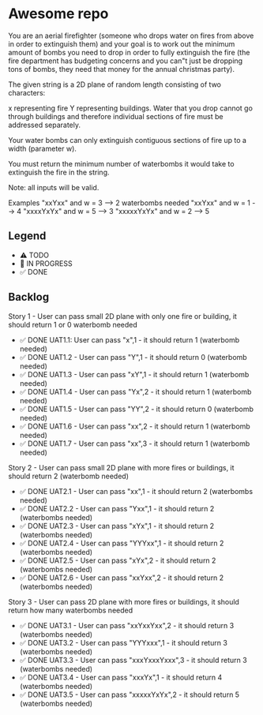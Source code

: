 # Awesome repo

You are an aerial firefighter (someone who drops water on fires from above in order to extinguish them) and your goal is to work out the minimum amount of bombs you need to drop in order to fully extinguish the fire (the fire department has budgeting concerns and you can"t just be dropping tons of bombs, they need that money for the annual christmas party).

The given string is a 2D plane of random length consisting of two characters:

x representing fire
Y representing buildings.
Water that you drop cannot go through buildings and therefore individual sections of fire must be addressed separately.

Your water bombs can only extinguish contiguous sections of fire up to a width (parameter w).

You must return the minimum number of waterbombs it would take to extinguish the fire in the string.

Note: all inputs will be valid.

Examples
"xxYxx" and w = 3      -->  2 waterbombs needed
"xxYxx" and w = 1      -->  4
"xxxxYxYx" and w = 5   -->  3
"xxxxxYxYx" and w = 2  -->  5

## Legend
- ⚠ TODO
- 🚧 IN PROGRESS
- ✅ DONE

## Backlog

Story 1 - User can pass small 2D plane with only one fire or building, it should return 1 or 0 waterbomb needed
- ✅ DONE UAT1.1: User can pass "x",1 - it should return 1 (waterbomb needed)
- ✅ DONE UAT1.2 -  User can pass "Y",1 - it should return 0 (waterbomb needed)
- ✅ DONE UAT1.3 -  User can pass "xY",1 - it should return 1 (waterbomb needed)
- ✅ DONE UAT1.4 -  User can pass "Yx",2 - it should return 1 (waterbomb needed)
- ✅ DONE UAT1.5 -  User can pass "YY",2 - it should return 0 (waterbomb needed)
- ✅ DONE UAT1.6 -  User can pass "xx",2 - it should return 1 (waterbomb needed)
- ✅ DONE UAT1.7 -  User can pass "xx",3 - it should return 1 (waterbomb needed)


Story 2 - User can pass small 2D plane with more fires or buildings, it should return 2 (waterbomb needed)
- ✅ DONE UAT2.1 -  User can pass "xx",1 - it should return 2 (waterbombs needed)
- ✅ DONE UAT2.2 -  User can pass "Yxx",1 - it should return 2 (waterbombs needed)
- ✅ DONE UAT2.3 -  User can pass "xYx",1 - it should return 2 (waterbombs needed)
- ✅ DONE UAT2.4 -  User can pass "YYYxx",1 - it should return 2 (waterbombs needed)
- ✅ DONE UAT2.5 -  User can pass "xYx",2 - it should return 2 (waterbombs needed)
- ✅ DONE UAT2.6 -  User can pass "xxYxx",2 - it should return 2 (waterbombs needed)

Story 3 - User can pass 2D plane with more fires or buildings, it should return how many waterbombs needed
- ✅ DONE UAT3.1 -  User can pass "xxYxxYxx",2 - it should return 3 (waterbombs needed)
- ✅ DONE UAT3.2 -  User can pass "YYYxxx",1 - it should return 3 (waterbombs needed)
- ✅ DONE UAT3.3 -  User can pass "xxxYxxxYxxx",3 - it should return 3 (waterbombs needed)
- ✅ DONE UAT3.4 -  User can pass "xxxYx",1 - it should return 4 (waterbombs needed)
- ✅ DONE UAT3.5 -  User can pass "xxxxxYxYx",2 - it should return 5 (waterbombs needed)
